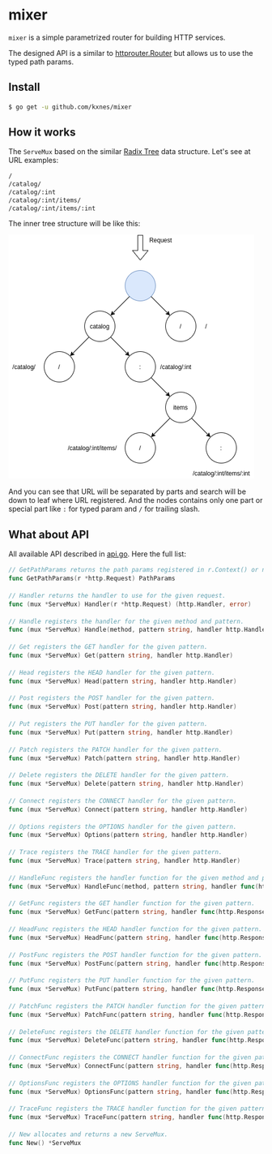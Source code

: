 mixer
=====

`mixer` is a simple parametrized router for building HTTP services.

The designed API is a similar to [httprouter.Router](https://godoc.org/github.com/julienschmidt/httprouter#Router)
but allows us to use the typed path params.

Install
-------

```bash
$ go get -u github.com/kxnes/mixer
```

How it works
------------

The `ServeMux` based on the similar [Radix Tree](https://en.wikipedia.org/wiki/Radix_tree) data structure.
Let's see at URL examples:

```
/
/catalog/
/catalog/:int
/catalog/:int/items/
/catalog/:int/items/:int
```

The inner tree structure will be like this:

![tree](tree.png)

And you can see that URL will be separated by parts and search will be down to leaf where URL registered.
And the nodes contains only one part or special part like `:` for typed param and `/` for trailing slash.

What about API
--------------

All available API described in [api.go](api.go). Here the full list:

```go
// GetPathParams returns the path params registered in r.Context() or nil otherwise.
func GetPathParams(r *http.Request) PathParams

// Handler returns the handler to use for the given request.
func (mux *ServeMux) Handler(r *http.Request) (http.Handler, error)

// Handle registers the handler for the given method and pattern.
func (mux *ServeMux) Handle(method, pattern string, handler http.Handler) 

// Get registers the GET handler for the given pattern.
func (mux *ServeMux) Get(pattern string, handler http.Handler)

// Head registers the HEAD handler for the given pattern.
func (mux *ServeMux) Head(pattern string, handler http.Handler)

// Post registers the POST handler for the given pattern.
func (mux *ServeMux) Post(pattern string, handler http.Handler)

// Put registers the PUT handler for the given pattern.
func (mux *ServeMux) Put(pattern string, handler http.Handler)

// Patch registers the PATCH handler for the given pattern.
func (mux *ServeMux) Patch(pattern string, handler http.Handler)

// Delete registers the DELETE handler for the given pattern.
func (mux *ServeMux) Delete(pattern string, handler http.Handler)

// Connect registers the CONNECT handler for the given pattern.
func (mux *ServeMux) Connect(pattern string, handler http.Handler)

// Options registers the OPTIONS handler for the given pattern.
func (mux *ServeMux) Options(pattern string, handler http.Handler)

// Trace registers the TRACE handler for the given pattern.
func (mux *ServeMux) Trace(pattern string, handler http.Handler)

// HandleFunc registers the handler function for the given method and pattern.
func (mux *ServeMux) HandleFunc(method, pattern string, handler func(http.ResponseWriter, *http.Request))

// GetFunc registers the GET handler function for the given pattern.
func (mux *ServeMux) GetFunc(pattern string, handler func(http.ResponseWriter, *http.Request))

// HeadFunc registers the HEAD handler function for the given pattern.
func (mux *ServeMux) HeadFunc(pattern string, handler func(http.ResponseWriter, *http.Request))

// PostFunc registers the POST handler function for the given pattern.
func (mux *ServeMux) PostFunc(pattern string, handler func(http.ResponseWriter, *http.Request))

// PutFunc registers the PUT handler function for the given pattern.
func (mux *ServeMux) PutFunc(pattern string, handler func(http.ResponseWriter, *http.Request))

// PatchFunc registers the PATCH handler function for the given pattern.
func (mux *ServeMux) PatchFunc(pattern string, handler func(http.ResponseWriter, *http.Request))

// DeleteFunc registers the DELETE handler function for the given pattern.
func (mux *ServeMux) DeleteFunc(pattern string, handler func(http.ResponseWriter, *http.Request))

// ConnectFunc registers the CONNECT handler function for the given pattern.
func (mux *ServeMux) ConnectFunc(pattern string, handler func(http.ResponseWriter, *http.Request)) 

// OptionsFunc registers the OPTIONS handler function for the given pattern.
func (mux *ServeMux) OptionsFunc(pattern string, handler func(http.ResponseWriter, *http.Request)) 

// TraceFunc registers the TRACE handler function for the given pattern.
func (mux *ServeMux) TraceFunc(pattern string, handler func(http.ResponseWriter, *http.Request)) 

// New allocates and returns a new ServeMux.
func New() *ServeMux
```
